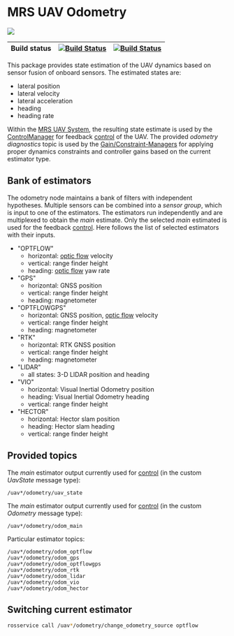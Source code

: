 # MRS UAV Odometry

![](.fig/thumbnail.jpg)

| Build status | [![Build Status](https://github.com/ctu-mrs/mrs_uav_odometry/workflows/Melodic/badge.svg)](https://github.com/ctu-mrs/mrs_uav_odometry/actions) | [![Build Status](https://github.com/ctu-mrs/mrs_uav_odometry/workflows/Noetic/badge.svg)](https://github.com/ctu-mrs/mrs_simulation/actions) |
|--------------|-------------------------------------------------------------------------------------------------------------------------------------------------|----------------------------------------------------------------------------------------------------------------------------------------------|

This package provides state estimation of the UAV dynamics based on sensor fusion of onboard sensors.
The estimated states are:

* lateral position
* lateral velocity
* lateral acceleration
* heading
* heading rate

Within the [MRS UAV System](https://github.com/ctu-mrs/mrs_uav_system), the resulting state estimate is used by the [ControlManager](https://github.com/ctu-mrs/mrs_uav_managers) for feedback [control](https://github.com/ctu-mrs/mrs_uav_controllers) of the UAV.
The provided *odometry diagnostics* topic is used by the [Gain/Constraint-Managers](https://github.com/ctu-mrs/mrs_uav_managers) for applying proper dynamics constraints and controller gains based on the current estimator type.

## Bank of estimators

The odometry node maintains a bank of filters with independent hypotheses.
Multiple sensors can be combined into a *sensor group*, which is input to one of the estimators.
The estimators run independently and are multiplexed to obtain the *main* estimate.
Only the selected *main* estimated is used for the feedback [control](https://github.com/ctu-mrs/mrs_uav_controllers).
Here follows the list of selected estimators with their inputs.

* "OPTFLOW"
  * horizontal: [optic flow](https://github.com/ctu-mrs/mrs_optic_flow) velocity
  * vertical: range finder height
  * heading: [optic flow](https://github.com/ctu-mrs/mrs_optic_flow) yaw rate
* "GPS"
  * horizontal: GNSS position
  * vertical: range finder height
  * heading: magnetometer
* "OPTFLOWGPS"
  * horizontal: GNSS position, [optic flow](https://github.com/ctu-mrs/mrs_optic_flow) velocity
  * vertical: range finder height
  * heading: magnetometer
* "RTK"
  * horizontal: RTK GNSS position
  * vertical: range finder height
  * heading: magnetometer
* "LIDAR"
  * all states: 3-D LIDAR position and heading
* "VIO"
  * horizontal: Visual Inertial Odometry position
  * heading: Visual Inertial Odometry heading
  * vertical: range finder height
* "HECTOR"
  * horizontal: Hector slam position
  * heading: Hector slam heading
  * vertical: range finder height

## Provided topics

The *main* estimator output currently used for [control](https://github.com/ctu-mrs/mrs_uav_controllers) (in the custom *UavState* message type):
```
/uav*/odometry/uav_state
```
The *main* estimator output currently used for [control](https://github.com/ctu-mrs/mrs_uav_controllers) (in the custom *Odometry* message type):
```
/uav*/odometry/odom_main
```
Particular estimator topics:
```
/uav*/odometry/odom_optflow
/uav*/odometry/odom_gps
/uav*/odometry/odom_optflowgps
/uav*/odometry/odom_rtk
/uav*/odometry/odom_lidar
/uav*/odometry/odom_vio
/uav*/odometry/odom_hector
```

## Switching current estimator

```bash
rosservice call /uav*/odometry/change_odometry_source optflow
```
